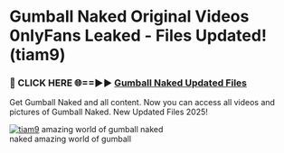# Gumball Naked Original Videos 0nlyFans Leaked - Files Updated! (tiam9)

<h3>🔴 CLICK HERE 🌐==►► <a href="https://tinyurl.com/up5wt9bj" rel="nofollow">Gumball Naked Updated Files</a></h3>

Get Gumball Naked and all content. Now you can access all videos and pictures of Gumball Naked. New Updated Files 2025!

[![tiam9](https://i.imgur.com/ABiUzMV.gif)](https://tinyurl.com/up5wt9bj)
amazing world of gumball naked<br>
naked amazing world of gumball